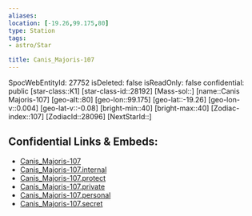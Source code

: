 ```yaml
---
aliases: 
location: [-19.26,99.175,80]
type: Station
tags:
- astro/Star

title: Canis_Majoris-107
---
```

SpocWebEntityId: 27752
isDeleted: false
isReadOnly: false
confidential: public
[star-class::K1]
[star-class-id::28192]
[Mass-sol::]
[name::Canis Majoris-107]
[geo-alt::80]
[geo-lon::99.175]
[geo-lat::-19.26]
[geo-lon-v::0.004]
[geo-lat-v::-0.08]
[bright-min::40]
[bright-max::40]
[Zodiac-index::107]
[ZodiacId::28096]
[NextStarId::]



## Confidential Links & Embeds: 
- [Canis_Majoris-107](../../../_public/astro/Star/Canis_Majoris-107.md) 
- [Canis_Majoris-107.internal](../../../_internal/astro/Star/Canis_Majoris-107.internal.md) 
- [Canis_Majoris-107.protect](../../../_protect/astro/Star/Canis_Majoris-107.protect.md) 
- [Canis_Majoris-107.private](../../../_private/astro/Star/Canis_Majoris-107.private.md) 
- [Canis_Majoris-107.personal](../../../_personal/astro/Star/Canis_Majoris-107.personal.md) 
- [Canis_Majoris-107.secret](../../../_secret/astro/Star/Canis_Majoris-107.secret.md)

